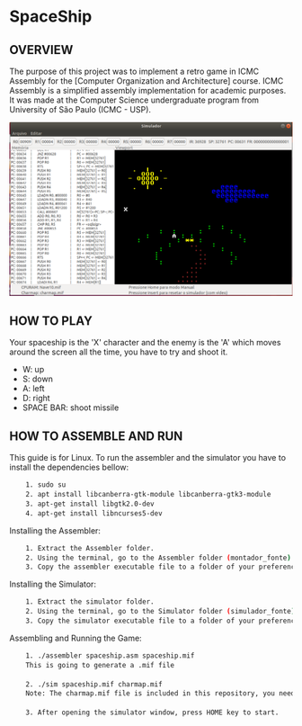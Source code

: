 # SpaceShip

OVERVIEW
--------------------------------------------------
The purpose of this project was to implement a retro game in ICMC Assembly for the [Computer Organization and Architecture] course. ICMC Assembly is a simplified assembly implementation for academic purposes. It was made at the Computer Science undergraduate program from University of São Paulo (ICMC - USP).

![Screenshot 1](img/img1.png)

HOW TO PLAY
--------------------------------------------------
Your spaceship is the 'X' character and the enemy is the 'A' which moves around the screen all the time, you have to try and shoot it.

* W: up
* S: down
* A: left
* D: right
* SPACE BAR: shoot missile

HOW TO ASSEMBLE AND RUN
--------------------------------------------------
This guide is for Linux.
To run the assembler and the simulator you have to install the dependencies bellow:

```bash
	1. sudo su
	2. apt install libcanberra-gtk-module libcanberra-gtk3-module
	3. apt-get install libgtk2.0-dev
	4. apt-get install libncurses5-dev
```

Installing the Assembler:
```bash
	1. Extract the Assembler folder.
	2. Using the terminal, go to the Assembler folder (montador_fonte) and compile it through the command `gcc *.c -o assembler`
	3. Copy the assembler executable file to a folder of your preference.
```

Installing the Simulator:
```bash
	1. Extract the simulator folder.
	2. Using the terminal, go to the Simulator folder (simulador_fonte) and compile it through the command `sh compila.sh`
	3. Copy the simulator executable file to a folder of your preference.
```

Assembling and Running the Game:
```bash
	1. ./assembler spaceship.asm spaceship.mif
	This is going to generate a .mif file

	2. ./sim spaceship.mif charmap.mif
	Note: The charmap.mif file is included in this repository, you need to extract it.
	
	3. After opening the simulator window, press HOME key to start.
```

